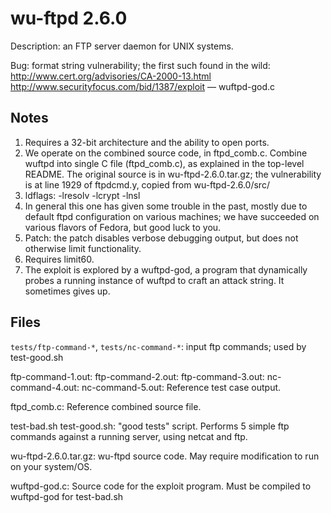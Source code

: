 wu-ftpd 2.6.0
=============

Description: an FTP server daemon for UNIX systems.

Bug: format string vulnerability; the first such found in the wild:
http://www.cert.org/advisories/CA-2000-13.html
http://www.securityfocus.com/bid/1387/exploit — wuftpd-god.c

Notes
------

1. Requires a 32-bit architecture and the ability to open ports.
2. We operate on the combined source code, in ftpd_comb.c.  Combine wuftpd into
   single C file (ftpd_comb.c), as explained in the top-level README.  The
   original source is in wu-ftpd-2.6.0.tar.gz; the vulnerability is at line 1929 of
   ftpdcmd.y, copied from wu-ftpd-2.6.0/src/
3. ldflags:  -lresolv -lcrypt -lnsl
4. In general this one has given some trouble in the past, mostly due to
   default ftpd configuration on various machines; we have succeeded on various
   flavors of Fedora, but good luck to you.  
5. Patch: the patch disables verbose debugging output, but does not otherwise
   limit functionality. 
6. Requires limit60.
7. The exploit is explored by a wuftpd-god, a program that dynamically probes a
   running instance of wuftpd to craft an attack string.  It sometimes gives up. 

Files
-----

`tests/ftp-command-*`, `tests/nc-command-*`: input ftp commands; used by test-good.sh

ftp-command-1.out:
ftp-command-2.out:
ftp-command-3.out:
nc-command-4.out:
nc-command-5.out: Reference test case output.

ftpd_comb.c: Reference combined source file.

test-bad.sh
test-good.sh:  "good tests" script. Performs 5 simple ftp commands against a
running server, using netcat and ftp.  

wu-ftpd-2.6.0.tar.gz: wu-ftpd source code.  May require modification to run on
your system/OS.

wuftpd-god.c: Source code for the exploit program.  Must be compiled to
wuftpd-god for test-bad.sh 
